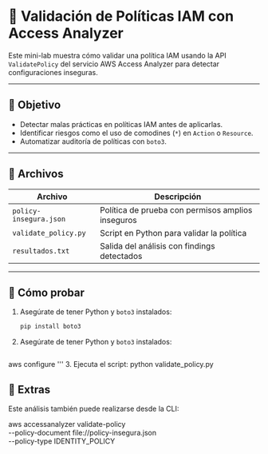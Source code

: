 # 🔐 Validación de Políticas IAM con Access Analyzer

Este mini-lab muestra cómo validar una política IAM usando la API `ValidatePolicy` del servicio AWS Access Analyzer para detectar configuraciones inseguras.

---

## 🎯 Objetivo

- Detectar malas prácticas en políticas IAM antes de aplicarlas.
- Identificar riesgos como el uso de comodines (`*`) en `Action` o `Resource`.
- Automatizar auditoría de políticas con `boto3`.

---

## 📁 Archivos

| Archivo               | Descripción                                      |
|------------------------|--------------------------------------------------|
| `policy-insegura.json` | Política de prueba con permisos amplios inseguros |
| `validate_policy.py`  | Script en Python para validar la política         |
| `resultados.txt`      | Salida del análisis con findings detectados       |

---

## 🧪 Cómo probar

1. Asegúrate de tener Python y `boto3` instalados:
   ```bash
   pip install boto3
2. Asegúrate de tener Python y `boto3` instalados:
    ```bash
 aws configure
'''
3. Ejecuta el script:
    python validate_policy.py

## 📌 Extras
Este análisis también puede realizarse desde la CLI:
 
 aws accessanalyzer validate-policy \
  --policy-document file://policy-insegura.json \
  --policy-type IDENTITY_POLICY



